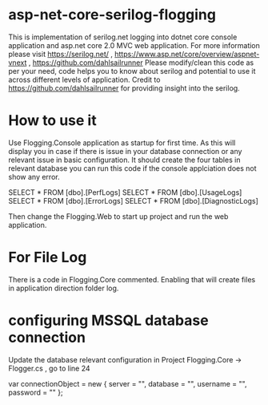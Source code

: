 # asp-net-core-serilog-flogging
This is implementation of serilog.net logging into dotnet core console application and asp.net core 2.0 MVC web application.  For more information please visit https://serilog.net/ , https://www.asp.net/core/overview/aspnet-vnext , https://github.com/dahlsailrunner
Please modify/clean this code as per your need, code helps you to know about serilog and potential to use it across different levels of application.
Credit to https://github.com/dahlsailrunner for providing insight into the serilog.


# How to use it
Use Flogging.Console application as startup for first time. As this will display you in case if there is issue in your database connection or any relevant issue in basic configuration. It should create the four tables in relevant database
you can run this code if the console applciation does not show any error.

SELECT * FROM [dbo].[PerfLogs]
SELECT * FROM [dbo].[UsageLogs]
SELECT * FROM [dbo].[ErrorLogs]
SELECT * FROM [dbo].[DiagnosticLogs]

Then change the Flogging.Web to start up project and run the web application.

# For File Log
There is a code in Flogging.Core commented. Enabling that will create files in application direction folder log.

# configuring MSSQL database connection
Update the database relevant configuration in Project Flogging.Core -> Flogger.cs , go to line 24

var connectionObject =
              new
              {
                  server = "",
                  database = "",
                  username = "",
                  password = ""
              };
